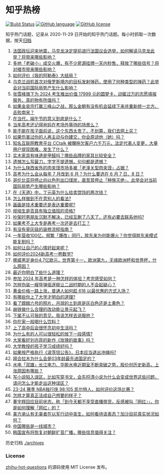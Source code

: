 # 知乎热榜
[![Build Status](https://github.com/ToWeLong/zhihu-hot-questions/workflows/CI/badge.svg)](https://github.com/ToWeLong/zhihu-hot-questions/actions)
[![GitHub language](https://img.shields.io/badge/language-golang-orange.svg)](https://golang.org/)
[![GitHub license](https://img.shields.io/github/license/ToWeLong/zhihu-hot-questions)](https://github.com/ToWeLong/zhihu-hot-questions/blob/main/LICENSE)

知乎热门话题，记录从 2020-11-29 日开始的知乎热门话题。每小时抓取一次数据，按天[归档](./archives)

<!-- BEGIN -->

1. [法国政坛迎来地震，马克龙决定提前进行法国议会选举，如何解读马克龙此举？将带来哪些影响？](https://www.zhihu.com/question/658537407)
1. [多地「老破小」成交火爆，有不少房源挂牌一天内秒售，释放了哪些信号？将对楼市带来哪些影响？](https://www.zhihu.com/question/658503076)
1. [如何评价《我的阿勒泰》大结局？](https://www.zhihu.com/question/655608184)
1. [乌克兰战机首次对俄罗斯境内的目标发射弹药，使用了何种类型的弹药？此举会对当前国际局势产生什么影响？](https://www.zhihu.com/question/658554413)
1. [张雪峰旗下为 2024 考生推出价值 17999 元的圆梦卡，动辄过万的志愿填报服务，真的物有所值吗？](https://www.zhihu.com/question/658556273)
1. [如果金哀宗打赢三峰山之战，那么金朝有没有机会延续下来并重新统一北方、击败南宋？](https://www.zhihu.com/question/521718083)
1. [在当代，端午节的意义到底是什么？](https://www.zhihu.com/question/47257376)
1. [当年高考还记得爸妈在考场外等待的场景么？](https://www.zhihu.com/question/658381322)
1. [能不能在孩子面前说，这个东西太贵了，不划算，我们去网上买？](https://www.zhihu.com/question/658295562)
1. [如果伤害过你的人再主动与你建交，你会原谅他（她）吗？](https://www.zhihu.com/question/564386827)
1. [知名互联网教育平台 CCtalk 被曝拖欠客户六千万元，法定代表人变更，大量用户提现困难，发生了什么？](https://www.zhihu.com/question/658417882)
1. [实木家具有味道是甲醛吗？哪些品牌的家具比较安全？](https://www.zhihu.com/question/658001766)
1. [遗憾怎么写最刀，字字不提遗憾，句句都是遗憾？](https://www.zhihu.com/question/656793470)
1. [为什么陕西省外的肉夹馍市场多被「老潼关型肉夹馍」占据？](https://www.zhihu.com/question/657011697)
1. [高考为什么会从每年 7 月改到 6 月？为什么要选在 6 月 7 日、8 日？](https://www.zhihu.com/question/656722777)
1. [哥伦比亚将停止向以色列出口煤炭，直至其停止「种族灭绝」，此举会对当前国际局势产生哪些影响？](https://www.zhihu.com/question/658471763)
1. [在《天道》中，丁元英为什么给卖馄饨的两次钱？](https://www.zhihu.com/question/520811909)
1. [怎么样做到不在意别人的看法?](https://www.zhihu.com/question/652644966)
1. [画画是技术重要还是表达重要呢?](https://www.zhihu.com/question/658386582)
1. [规培生是否具有独立值班的资格?](https://www.zhihu.com/question/329155583)
1. [吵架时男朋友沉默不解决，已经互删了八天了，还有必要去联系他吗?](https://www.zhihu.com/question/658253901)
1. [如果考不上大专是再考一次还是去打工？](https://www.zhihu.com/question/658147292)
1. [有没有骨灰级的装修流程指南？](https://www.zhihu.com/question/588892856)
1. [一年营收100亿，频繁「爆改」同行，胖东来为何能爆火？你觉得胖东来模式能复制吗？](https://www.zhihu.com/question/658537373)
1. [如何让自己的心情好起来呢？](https://www.zhihu.com/question/655943290)
1. [如何评价2024新高考一卷数学?](https://www.zhihu.com/question/658327250)
1. [挪威男足身价4.7亿欧元，世界第十一，欧洲第九，无缘欧洲杯和世界杯，什么原因？](https://www.zhihu.com/question/656739257)
1. [最近你明白了些什么道理？](https://www.zhihu.com/question/601915455)
1. [参加 2024 年高考是一种怎样的体验？考完感受如何？](https://www.zhihu.com/question/547317679)
1. [怎样伪装一艘导弹驱逐舰让二战时期的人不会起疑心？](https://www.zhihu.com/question/630919279)
1. [黄金价格一路上涨，普通人如何趁 618 以最优惠的方式入场？](https://www.zhihu.com/question/657992699)
1. [有哪些你上了大学才明白的道理?](https://www.zhihu.com/question/325482916)
1. [看了嫦娥六号的照片，月球的土到底是灰白色还是土黄色？](https://www.zhihu.com/question/658295276)
1. [崩铁做什么合理的改动能让景元起飞？](https://www.zhihu.com/question/654119451)
1. [下属不认可我的意见，我该怎样去说服他？](https://www.zhihu.com/question/654997546)
1. [你在家一般喝什么饮料？](https://www.zhihu.com/question/653883431)
1. [上了高中后会很怀念初中生活吗？](https://www.zhihu.com/question/640808871)
1. [为什么有的人可以很轻松的放下一段感情?](https://www.zhihu.com/question/658438628)
1. [大家看好刘亦菲的新作《玫瑰的故事》吗？](https://www.zhihu.com/question/658245398)
1. [大学教授的孩子学习成绩好吗？](https://www.zhihu.com/question/656087560)
1. [如果按严格执行《波茨坦公告》，日本应当退出冲绳吗?](https://www.zhihu.com/question/658429332)
1. [拜合拉木为什么会是03年龄最先进国足的？](https://www.zhihu.com/question/658417568)
1. [水电「双雄」长江电力、华能水电近期呈不断突破之势，股价创历史新高，上涨原因有哪些？](https://www.zhihu.com/question/658475048)
1. [写小说陷入误区，比如写穿书文，会先捋清小说为什么会变成世界这些问题，请问怎么才能走出这种误区？](https://www.zhihu.com/question/658359521)
1. [23-24 赛季 NBA独行侠 98:105 凯尔特人，如何评价这场比赛？](https://www.zhihu.com/question/658530973)
1. [怎样才算真正活成自己想要的样子？](https://www.zhihu.com/question/657817337)
1. [董宇辉回应目前状态，称「到今天都不享受直播带货，反感被叫『网红』」，你是如何理解「网红」的？](https://www.zhihu.com/question/658531782)
1. [美方承认有无辜者在以军行动中丧生，如何看待该表态？加沙目前真实状况如何？](https://www.zhihu.com/question/658536334)
1. [中国哪些是一线城市？](https://www.zhihu.com/question/364374162)
1. [韩国宣布将恢复对朝鲜扩音广播，哪些信息值得关注？](https://www.zhihu.com/question/658475073)

<!-- END -->

历史归档 [./archives](./archives)


### License
[zhihu-hot-questions](https://github.com/towelong/zhihu-hot-questions) 的源码使用 MIT License 发布。